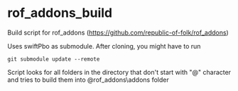 # rof_addons_build
Build script for rof_addons (https://github.com/republic-of-folk/rof_addons)

Uses swiftPbo as submodule. After cloning, you might have to run
  
    git submodule update --remote

Script looks for all folders in the directory that don't start with "@" character and tries to build them into @rof_addons\addons folder